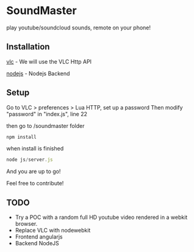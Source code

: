 SoundMaster
===========

play youtube/soundcloud sounds, remote on your phone!

Installation
----------------

[vlc](http://www.videolan.org) - We will use the VLC Http API

[nodejs](http://nodejs.org) - Nodejs Backend


Setup
----------------
Go to VLC > preferences > Lua HTTP, set up a password
Then modify "password" in "index.js", line 22

then go to  /soundmaster folder
``` js
npm install
```
when install is finished
``` js
node js/server.js
```
And you are up to go!

Feel free to contribute!

TODO
----------------
- Try a POC with a random full HD youtube video rendered in a webkit browser.
- Replace VLC with nodewebkit
- Frontend angularjs
- Backend NodeJS


